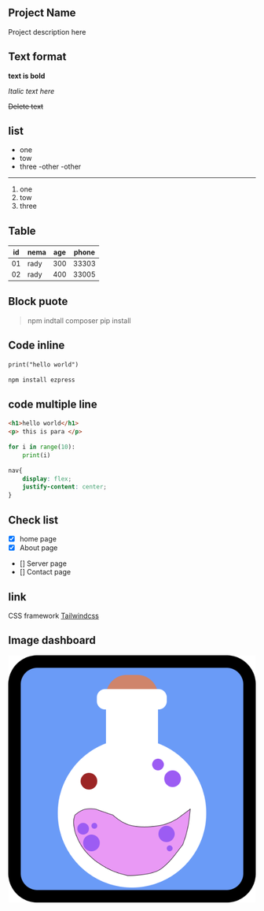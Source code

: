 ## Project Name
Project description here

## Text format 

**text is bold**

*Italic text here*

~~Delete text~~

## list
- one
- tow
- three
    -other
    -other
---
1. one
2. tow
3. three


## Table

| id | nema| age | phone |
|----|-----|-----|-------|
| 01 | rady| 300 | 33303 |
| 02 | rady| 400 | 33005 |


## Block puote

> npm indtall
> composer
> pip install



## Code inline


`print("hello world")`

`npm install ezpress`

## code multiple line

```html
<h1>hello world</h1>
<p> this is para </p>
```
```python
for i in range(10):
    print(i)

```
```css
nav{
    display: flex;
    justify-content: center;
}
```

## Check list
- [x] home page
- [x] About page
- [] Server page
- [] Contact page

## link

CSS framework [Tailwindcss](https://www.youtube.com/)

## Image dashboard

![cat](A4%20-%201.png)
